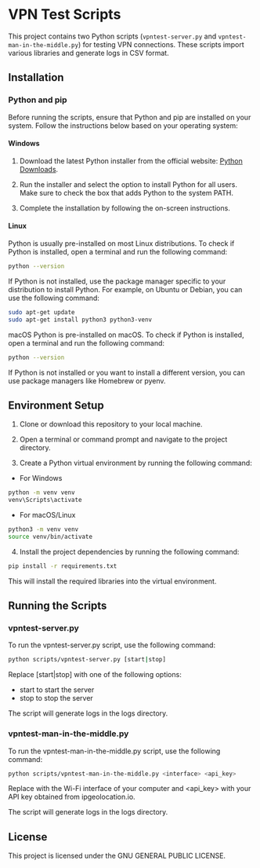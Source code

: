 # VPN Test Scripts

This project contains two Python scripts (`vpntest-server.py` and `vpntest-man-in-the-middle.py`) for testing VPN connections. These scripts import various libraries and generate logs in CSV format.

## Installation

### Python and pip

Before running the scripts, ensure that Python and pip are installed on your system. Follow the instructions below based on your operating system:

#### Windows

1. Download the latest Python installer from the official website: [Python Downloads](https://www.python.org/downloads/windows/).

2. Run the installer and select the option to install Python for all users. Make sure to check the box that adds Python to the system PATH.

3. Complete the installation by following the on-screen instructions.

#### Linux

Python is usually pre-installed on most Linux distributions. To check if Python is installed, open a terminal and run the following command:

```bash
python --version
```

If Python is not installed, use the package manager specific to your distribution to install Python. For example, on Ubuntu or Debian, you can use the following command:

```bash
sudo apt-get update
sudo apt-get install python3 python3-venv
```

macOS
Python is pre-installed on macOS. To check if Python is installed, open a terminal and run the following command:

```bash
python --version
```

If Python is not installed or you want to install a different version, you can use package managers like Homebrew or pyenv.

## Environment Setup

1. Clone or download this repository to your local machine.

2. Open a terminal or command prompt and navigate to the project directory.

3. Create a Python virtual environment by running the following command:

* For Windows

```bash
python -m venv venv
venv\Scripts\activate
```

* For macOS/Linux

```bash
python3 -m venv venv
source venv/bin/activate
```

4. Install the project dependencies by running the following command:

```bash
pip install -r requirements.txt
```

This will install the required libraries into the virtual environment.

## Running the Scripts

### vpntest-server.py

To run the vpntest-server.py script, use the following command:

```bash
python scripts/vpntest-server.py [start|stop]
```

Replace [start|stop] with one of the following options:

* start to start the server
* stop to stop the server

The script will generate logs in the logs directory.

### vpntest-man-in-the-middle.py

To run the vpntest-man-in-the-middle.py script, use the following command:

```bash
python scripts/vpntest-man-in-the-middle.py <interface> <api_key>
```

Replace <interface> with the Wi-Fi interface of your computer and <api_key> with your API key obtained from ipgeolocation.io.

The script will generate logs in the logs directory.

## License
This project is licensed under the GNU GENERAL PUBLIC LICENSE.

